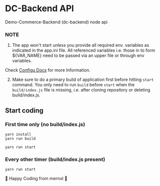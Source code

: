 # DC-Backend API
Demo-Commerce-Backend (dc-backend) node api

### NOTE
1. The app won't start unless you provide all required env. variables as indicated in the app.ini file. All referenced 
variables i.e. those in to form ${VAR_NAME} need to be passed via an upper file or through env variables. 

Check [Configu Docs](https://github.com/mernxl/configu) for more Information.

2. Make sure to do a primary build of application first before hitting `start` command. You only need to run `build` before 
`start` when the `build/index.js` file is missing, i.e. after cloning repository or deleting build/index.js.

## Start coding 
### First time only (no build/index.js)
```shell
yarn install
yarn run build

yarn run start
```

### Every other timer (build/index.js present)
```shell
yarn run start
```

🚀 Happy Coding from mernxl 🚀

